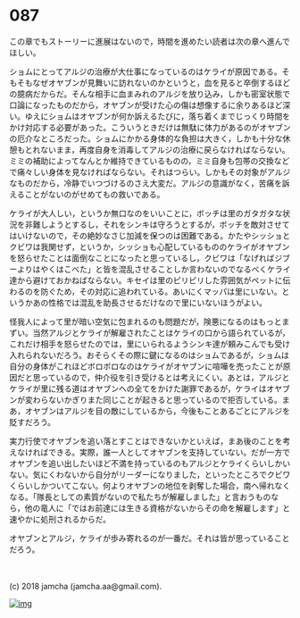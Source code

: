# 087

この章でもストーリーに進展はないので，時間を進めたい読者は次の章へ進んでほしい。  

ショムにとってアルジの治療が大仕事になっているのはケライが原因である。そもそもなぜオヤブンが見舞いに訪れないのかというと，血を見ると卒倒するほどの臆病だからだ。そんな相手に血まみれのアルジを放り込み，しかも密室状態で口論になったものだから，オヤブンが受けた心の傷は想像するに余りあるほど深い。ゆえにショムはオヤブンが何か訴えるたびに，落ち着くまでじっくり時間をかけ対応する必要があった。こういうときだけは無駄に体力があるのがオヤブンの厄介なところだった。ショムにかかる身体的な負担は大きく，しかも十分な休憩もとれないまま，再度自身を消毒してアルジの治療に戻らなければならない。ミミの補助によってなんとか維持できているものの，ミミ自身も包帯の交換などで痛々しい身体を見なければならない。それはつらい。しかもその対象がアルジなものだから，冷静でいつづけるのさえ大変だ。アルジの意識がなく，苦痛を訴えることがないのがせめてもの救いである。  

ケライが大人しい，というか無口なのをいいことに，ボッチは里のガタガタな状況を非難しようとするし，それをシンキは守ろうとするが，ボッチを敵対させてはいけないので，その絶妙なさじ加減を保つのは困難である。かたやシッショとクビワは我関せず，というか，シッショも心配しているもののケライがオヤブンを怒らせたことは面倒なことになったと思っているし，クビワは「なげればジブーよりはやくはこべた」と皆を混乱させることしか言わないのでなるべくケライ達から避けておかねばならない。キセイは里のピリピリした雰囲気がペットに伝わるのを防ぐため，その対応に追われている。あいにくマッパは里にいない。というかあの性格では混乱を助長させるだけなので里にいないほうがよい。  

怪我人によって里が暗い空気に包まれるのも問題だが，険悪になるのはもっとまずい。当然アルジとケライが解雇されたことはケライの口から語られているが，これだけ相手を怒らせたのでは，里にいられるようシンキ達が頼みこんでも受け入れられないだろう。おそらくその際に鍵になるのはショムであるが，ショムは自分の身体がこれほどボロボロなのはケライがオヤブンに喧嘩を売ったことが原因だと思っているので，仲介役を引き受けるとは考えにくい。あとは，アルジとケライが里に残る道はオヤブンへの全てをかけた謝罪であるが，ケライはオヤブンが変わらないかぎりまた同じことが起きると思っているので拒否している。まあ，オヤブンはアルジを目の敵にしているから，今後もことあるごとにアルジを貶すだろう。  

実力行使でオヤブンを追い落とすことはできないかといえば，まあ後のことを考えなければできる。実際，誰一人としてオヤブンを支持していない。だが一方でオヤブンを追い出したいほど不満を持っているのもアルジとケライくらいしかいない。気にくわないから自分がリーダーになりました，といったところでクビワくらいしかついてこない。何よりオヤブンの地位を剥奪した場合，南へ帰れなくなる。「隊長としての素質がないので私たちが解雇しました」と言おうものなら，他の竜人に「ではお前達には生きる資格がないからその命を解雇します」と速やかに処刑されるからだ。  

オヤブンとアルジ，ケライが歩み寄れるのが一番だ。それは皆が思っていることだろう。  

<br>  
<br>  
(c) 2018 jamcha (jamcha.aa@gmail.com).  

[![img](http://i.creativecommons.org/l/by-nc-sa/4.0/88x31.png)](http://creativecommons.org/licenses/by-nc-sa/4.0/deed)